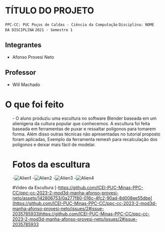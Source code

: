 # TÍTULO DO PROJETO

`PPC-CC: PUC Poços de Caldas - Ciência da Computação`
`Disciplina: NOME DA DISCIPLINA`
`2021 - Semestre 1`

## Integrantes

- Afonso Provesi Neto

## Professor

- Will Machado

# O que foi feito

<ol>
- O aluno produziu uma escultura no software Blender baseada em um alienígena da cultura popular que conhecemos. A escultura foi feita baseada em ferramentas de puxar e ressaltar polígonos para tomarem forma. Além disso outras técnicas não apresentadas no tutorial proposto foram aplicadas, Exemplo da ferramenta remesh para recalculação dos polígonos e deixar mais fácil de modelar. 

# Fotos da escultura
-![Alien1](https://github.com/ICEI-PUC-Minas-PPC-CC/ppc-cc-2023-2-mod3d-manha-afonso-provesi-neto/assets/142806753/74ae36cf-03e1-44be-8f3f-0034622e3a89)
-![Alien2](https://github.com/ICEI-PUC-Minas-PPC-CC/ppc-cc-2023-2-mod3d-manha-afonso-provesi-neto/assets/142806753/ebe405a0-d8eb-4e2f-a430-07a56c28f0cc)
-![Alien3](https://github.com/ICEI-PUC-Minas-PPC-CC/ppc-cc-2023-2-mod3d-manha-afonso-provesi-neto/assets/142806753/f9ddd2fe-3bc6-473b-b21d-5e31483f0e69)
-![Alien4](https://github.com/ICEI-PUC-Minas-PPC-CC/ppc-cc-2023-2-mod3d-manha-afonso-provesi-neto/assets/142806753/c21b7adf-2fa9-45d8-a90f-084965f6139f)

#Video da Escultura
[-https://github.com/ICEI-PUC-Minas-PPC-CC/ppc-cc-2023-2-mod3d-manha-afonso-provesi-neto/assets/142806753/0a277f80-016c-4fc2-90ad-8d008ee55dbe](https://github.com/ICEI-PUC-Minas-PPC-CC/ppc-cc-2023-2-mod3d-manha-afonso-provesi-neto/issues/2#issue-2035785933)https://github.com/ICEI-PUC-Minas-PPC-CC/ppc-cc-2023-2-mod3d-manha-afonso-provesi-neto/issues/2#issue-2035785933



